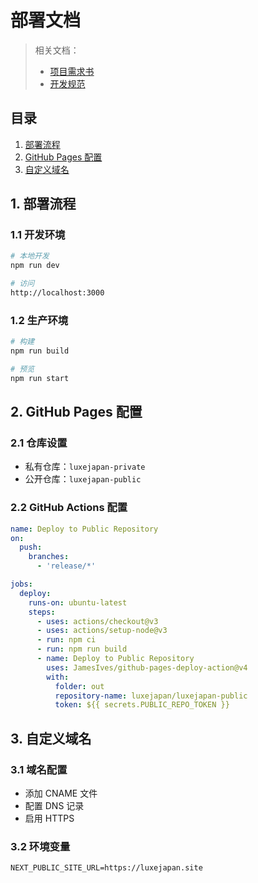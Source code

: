 # 部署文档

> 相关文档：
> - [项目需求书](../Requirements.md)
> - [开发规范](./DEVELOPMENT.md)

## 目录
1. [部署流程](#1-部署流程)
2. [GitHub Pages 配置](#2-github-pages-配置)
3. [自定义域名](#3-自定义域名)

## 1. 部署流程

### 1.1 开发环境
```bash
# 本地开发
npm run dev

# 访问
http://localhost:3000
```

### 1.2 生产环境
```bash
# 构建
npm run build

# 预览
npm run start
```

## 2. GitHub Pages 配置

### 2.1 仓库设置
- 私有仓库：`luxejapan-private`
- 公开仓库：`luxejapan-public`

### 2.2 GitHub Actions 配置
```yaml
name: Deploy to Public Repository
on:
  push:
    branches:
      - 'release/*'

jobs:
  deploy:
    runs-on: ubuntu-latest
    steps:
      - uses: actions/checkout@v3
      - uses: actions/setup-node@v3
      - run: npm ci
      - run: npm run build
      - name: Deploy to Public Repository
        uses: JamesIves/github-pages-deploy-action@v4
        with:
          folder: out
          repository-name: luxejapan/luxejapan-public
          token: ${{ secrets.PUBLIC_REPO_TOKEN }}
```

## 3. 自定义域名

### 3.1 域名配置
- 添加 CNAME 文件
- 配置 DNS 记录
- 启用 HTTPS

### 3.2 环境变量
```env
NEXT_PUBLIC_SITE_URL=https://luxejapan.site
``` 